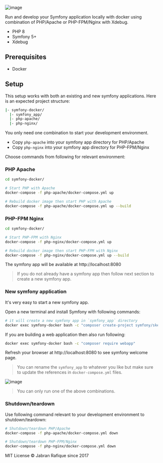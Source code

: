 ![image](https://user-images.githubusercontent.com/2131246/28238170-ef3578e8-6945-11e7-869c-5772725c3036.png)

Run and develop your Symfony application locally with docker using combination of PHP/Apache or PHP-FPM/Nginx with Xdebug.

- PHP 8
- Symfony 5+
- Xdebug

## Prerequisites
- Docker

## Setup

This setup works with both an existing and new symfony applications. Here is an expected project structure:

```sh
|- symfony-docker/
  |- symfony_app/
  |- php-apache/
  |- php-nginx/
```

You only need one combination to start your development environment.

- Copy `php-apache` into your symfony app directory for PHP/Apache
- Copy `php-nginx` into your symfony app directory for PHP-FPM/Nginx

Choose commands from following for relevant environment:

### PHP Apache

```sh
cd symfony-docker/

# Start PHP with Apache
docker-compose -f php-apache/docker-compose.yml up

# Rebuild docker image then start PHP with Apache
docker-compose -f php-apache/docker-compose.yml up --build
```

### PHP-FPM Nginx

```sh
cd symfony-docker/

# Start PHP-FPM with Nginx
docker-compose -f php-nginx/docker-compose.yml up

# Rebuild docker image then start PHP-FPM with Nginx
docker-compose -f php-nginx/docker-compose.yml up --build
```

The symfony app will be available at http://localhost:8080


> If you do not already have a symfony app then follow next section to create a new symfony app.

### New symfony application

It's very easy to start a new symfony app.

Open a new terminal and install Symfony with following commands:

```sh
# it will create a new symfony app in `symfony_app` directory
docker exec symfony-docker bash -c "composer create-project symfony/skeleton:\"6.3.*\" ."
```

If you are building a web application then also run following:

```sh
docker exec symfony-docker bash -c "composer require webapp"
```

Refresh your browser at http://localhost:8080 to see symfony welcome page.

> You can rename the `symfony_app` to whatever you like but make sure to update the references in `docker-compose.yml` files.


![image](https://github.com/jabranr/symfony-docker/assets/2131246/915abf2d-267f-4602-941a-8252698f8211)

> You can only run one of the above combinations.

### Shutdown/teardown

Use following command relevant to your development environment to shutdown/teardown:

```sh
# Shutdown/teardown PHP/Apache
docker-compose -f php-apache/docker-compose.yml down

# Shutdown/teardown PHP-FPM/Nginx
docker-compose -f php-nginx/docker-compose.yml down
```

MIT License
&copy; Jabran Rafique since 2017
